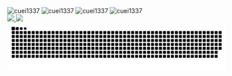 ### 


<div style="display: inline_block"><br> 
     <img aling="center" alt="cuei1337" height="30" width"40" src="https://cdn.jsdelivr.net/gh/devicons/devicon/icons/javascript/javascript-original.svg" />
     <img aling="center" alt="cuei1337" height="30" width"40" src="https://cdn.jsdelivr.net/gh/devicons/devicon/icons/python/python-original.svg" />
     <img aling="center" alt="cuei1337" height="30" width"40" src="https://cdn.jsdelivr.net/gh/devicons/devicon/icons/vscode/vscode-original.svg" />
     <img aling="center" alt="cuei1337" height="30" width"40" src="https://cdn.jsdelivr.net/gh/devicons/devicon/icons/nodejs/nodejs-original.svg" />                     
</div>                                                                           



<div>
     <a href="https://instagram.com/cuei1337" target="_blank"><img src="https://img.shields.io/badge/Instagram-E4405F?style=for-the-badge&logo=instagram&logoColor=white">
     <a href="https://discord.gg/plug7" target="_blank"><img src="https://img.shields.io/badge/Discord-7289DA?style=for-the-badge&logo=discord&logoColor=white"  
  
   ![Snake animation](https://github.com/Cuei1337/Cuei1337/blob/output/github-contribution-grid-snake.svg)
                                                             
<div>

          
          
 
